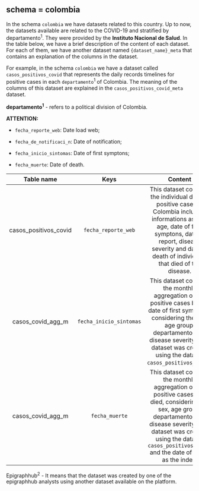 
## schema = colombia

In the schema `colombia` we have datasets related to this country. Up to now, the datasets available are related to the COVID-19 and stratified by departamento<sup>1</sup>. They were provided by the **Instituto Nacional de Salud**. In the table below, we have a brief description of the content of each dataset. For each of them, we have another dataset named `{dataset_name}_meta` that contains an explanation of the columns in the dataset.

For example, in the schema `colombia` we have a dataset called `casos_positivos_covid` that represents the daily records timelines for positive cases in each `departamento`<sup>1</sup> of Colombia. The meaning of the columns of this dataset are explained in the `casos_positivos_covid_meta` dataset.

**departamento<sup>1</sup>** - refers to a political division of Colombia.

**ATTENTION:**

* `fecha_reporte_web`: Date load web;

* `fecha_de_notificaci_n`: Date of notification;

* `fecha_inicio_sintomas`: Date of first symptons;

* `fecha_muerte`: Date of death. 


| Table name  | Keys | Content | Source | 
| :----: | :-----:  | :--------: | :----: |
| casos_positivos_covid | `fecha_reporte_web` | This dataset contains the individual data of positive cases in Colombia including informations as sex, age, date of first symptons, date of report, disease severity and date of death of individuals that died of the disease. | Instituto Nacional de Salud |
| casos_covid_agg_m  | `fecha_inicio_sintomas` | This dataset contains the monthly aggregation of the positive cases by the date of first symptoms considering the sex, age group, departamento, and disease severity. This dataset was created using the dataset `casos_positivos_covid`. | Epigraphhub<sup>2</sup> |
| casos_covid_agg_m  | `fecha_muerte` | This dataset contains the monthly aggregation of the positive cases that died, considering the sex, age group, departamento, and disease severity. This dataset was created using the dataset `casos_positivos_covid` and the date of death as the index. | Epigraphhub<sup>2</sup> |

Epigraphhub<sup>2</sup> - It means that the dataset was created by one of the epigraphhub analysts using another dataset available on the platform. 



